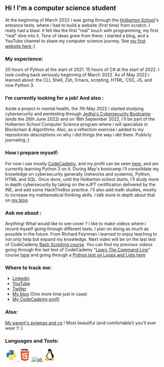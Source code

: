## Hi ! I'm a computer science student

At the beginning of March 2022 i was going through the [Holberton School](https://www.holbertonschool.com/)'s entrance tests, where i had to build a website (first time) from scratch. I really had a blast: it felt like the first "real" touch with programming, my first "real" dive into it. Tons of ideas grew from there: i started a blog, and a YouTube channel to share my computer science journey. See <a href="https://jerepe.github.io/my_first_website/" target="_blank" rel="noreferrer"> my first website here </a> :)

### My experience:
20 hours of Python at the start of 2021. 15 hours of C# at the start of 2022.
I took coding back seriously beginning of March 2022.
As of May 2022 i learned about: the CLI, Shell, Zsh, Emacs, scripting, HTML, CSS, JS, and now Python 3.

### I’m currently looking for a job! And also :
Aside a project in mental health, the 7th May 2022 i started studying cybersecurity and pentesting through [Jedha's Cybersecurity Bootcamp](https://en.jedha.co/formations/cybersecurity-essentials) (ends the 26th June 2022) and on 18th September 2022, i'll be part of the Holberton School Computer Science program where i will specialize in Blockchain & Algorithms.
Also, as a reflection exercise i added to my repositories descriptions on why i did things the way i did them. Publicly journaling ;)

### How i prepare myself:
For now i use mostly [CodeCademy](https://www.codecademy.com/learn), and my profil can be seen [here](https://www.codecademy.com/profiles/jeremyperreau), and am currently learning Python 3 on it.
During May's bootcamp i'll consolidate my knowledge on cybersecurity generally (networks and systems), Python, HTML and SQL. 
Once done, until the Holberton school starts, i'll study more in depth cybersecurity by taking on the eJPT certification delivered by the INE, and add some HackTheBox practice.
I'll also add math studies, mostly to increase my mathematical thinking skills. I talk more in depth about that on [my blog](https://www.jeremyperreau.com)

### Ask me about :
Anything! What would like to see cover ? I like to make videos where i record myself going through different tests.
I plan on doing as much as possible in the future. From Richard Feynman i learned to enjoy teaching to not only help but 
expand my knowledge.
Next video will be on the last test of CodeCademy [Bash Scripting course](https://www.codecademy.com/learn/bash-scripting).
You can find my previous videos going through the last test of CodeCademy "[Learn The Command Line](https://www.codecademy.com/courses/learn-the-command-line/)" course [here](https://youtu.be/0U_DLksgi6o) and going through a [Python test on Loops and Lists here](https://www.youtube.com/watch?v=K8RElJn5ckM&t=503s)

### Where to track me:
- [Linkedin](https://www.linkedin.com/in/jeremyperreau/)
- [YouTube](https://www.youtube.com/channel/UC3N4Gdvnjj3nTX3bwGvZ80w)
- [Twitter](https://twitter.com/jeremy_perreau)
- [My blog](https://www.jeremyperreau.com/) (One more time just in case)
- [My CodeCademy profil](https://www.codecademy.com/profiles/jeremyperreau)

### Also:
[My parent's pyjamas and co](https://lepetitcaddie.com/) ! Most beautiful (and comfortable!) you'll ever wear !! :)

### Languages and Tools:
<a href="https://www.python.org" target="_blank" rel="noreferrer"> <img src="https://raw.githubusercontent.com/devicons/devicon/master/icons/python/python-original.svg" alt="python" width="40" height="40"/> </a>
<a href="https://www.w3.org/html/" target="_blank" rel="noreferrer"> <img src="https://raw.githubusercontent.com/devicons/devicon/master/icons/html5/html5-original-wordmark.svg" alt="html5" width="40" height="40"/> </a>
<a href="https://git-scm.com/" target="_blank" rel="noreferrer"> <img src="https://www.vectorlogo.zone/logos/git-scm/git-scm-icon.svg" alt="git" width="40" height="40"/> </a>
<a href="https://www.linux.org/" target="_blank" rel="noreferrer"> <img src="https://raw.githubusercontent.com/devicons/devicon/master/icons/linux/linux-original.svg" alt="linux" width="40" height="40"/> </a>
